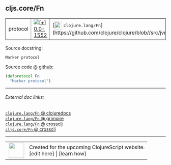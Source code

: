 ## cljs.core/Fn



 <table border="1">
<tr>
<td>protocol</td>
<td><a href="https://github.com/cljsinfo/cljs-api-docs/tree/0.0-1552"><img valign="middle" alt="[+] 0.0-1552" title="Added in 0.0-1552" src="https://img.shields.io/badge/+-0.0--1552-lightgrey.svg"></a> </td>
<td>
[<img height="24px" valign="middle" src="http://i.imgur.com/1GjPKvB.png"> <samp>clojure.lang/Fn</samp>](https://github.com/clojure/clojure/blob//src/jvm/clojure/lang/Fn.java)
</td>
</tr>
</table>







Source docstring:

```
Marker protocol
```


Source code @ [github](https://github.com/clojure/clojurescript/blob/r2629/src/cljs/cljs/core.cljs#L214-L215):

```clj
(defprotocol Fn
  "Marker protocol")
```

<!--
Repo - tag - source tree - lines:

 <pre>
clojurescript @ r2629
└── src
    └── cljs
        └── cljs
            └── <ins>[core.cljs:214-215](https://github.com/clojure/clojurescript/blob/r2629/src/cljs/cljs/core.cljs#L214-L215)</ins>
</pre>

-->

---



###### External doc links:

[`clojure.lang/Fn` @ clojuredocs](http://clojuredocs.org/clojure.lang/Fn)<br>
[`clojure.lang/Fn` @ grimoire](http://conj.io/store/v1/org.clojure/clojure/1.7.0-beta3/clj/clojure.lang/Fn/)<br>
[`clojure.lang/Fn` @ crossclj](http://crossclj.info/fun/clojure.lang/Fn.html)<br>
[`cljs.core/Fn` @ crossclj](http://crossclj.info/fun/cljs.core.cljs/Fn.html)<br>

---

 <table>
<tr><td>
<img valign="middle" align="right" width="48px" src="http://i.imgur.com/Hi20huC.png">
</td><td>
Created for the upcoming ClojureScript website.<br>
[edit here] | [learn how]
</td></tr></table>

[edit here]:https://github.com/cljsinfo/cljs-api-docs/blob/master/cljsdoc/cljs.core/Fn.cljsdoc
[learn how]:https://github.com/cljsinfo/cljs-api-docs/wiki/cljsdoc-files

<!--

This information was too distracting to show to readers, but I'll leave it
commented here since it is helpful to:

- pretty-print the data used to generate this document
- and show how to retrieve that data



The API data for this symbol:

```clj
{:ns "cljs.core",
 :name "Fn",
 :history [["+" "0.0-1552"]],
 :type "protocol",
 :full-name-encode "cljs.core/Fn",
 :source {:code "(defprotocol Fn\n  \"Marker protocol\")",
          :title "Source code",
          :repo "clojurescript",
          :tag "r2629",
          :filename "src/cljs/cljs/core.cljs",
          :lines [214 215]},
 :full-name "cljs.core/Fn",
 :clj-symbol "clojure.lang/Fn",
 :docstring "Marker protocol"}

```

Retrieve the API data for this symbol:

```clj
;; from Clojure REPL
(require '[clojure.edn :as edn])
(-> (slurp "https://raw.githubusercontent.com/cljsinfo/cljs-api-docs/catalog/cljs-api.edn")
    (edn/read-string)
    (get-in [:symbols "cljs.core/Fn"]))
```

-->
